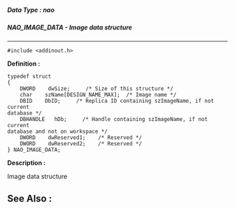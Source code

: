 ##### Data Type : nao
##### NAO_IMAGE_DATA - Image data structure
---
```
#include <addinout.h>
```

**Definition :**
```
typedef struct
{
	DWORD    dwSize;     /* Size of this structure */
	char    szName[DESIGN_NAME_MAX];  /* Image name */
	DBID    DbID;     /* Replica ID containing szImageName, if not current 
database */
	DBHANDLE   hDb;     /* Handle containing szImageName, if not current 
database and not on workspace */
	DWORD    dwReserved1;    /* Reserved */
	DWORD    dwReserved2;    /* Reserved */
} NAO_IMAGE_DATA;
```

**Description :**

Image data structure


**See Also :**
---
